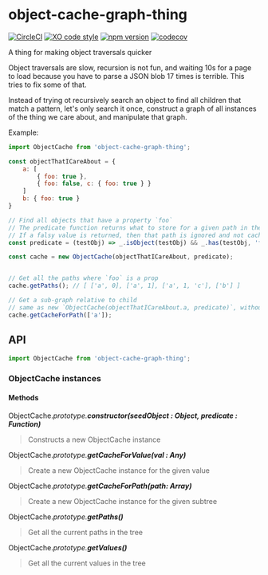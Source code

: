 # object-cache-graph-thing 
[![CircleCI](https://circleci.com/gh/adierkens/object-cache-graph-thing/tree/master.svg?style=svg)](https://circleci.com/gh/adierkens/object-cache-graph-thing/tree/master) [![XO code style](https://img.shields.io/badge/code_style-XO-5ed9c7.svg)](https://github.com/xojs/xo) [![npm version](https://badge.fury.io/js/object-cache-graph-thing.svg)](https://badge.fury.io/js/object-cache-graph-thing) [![codecov](https://codecov.io/gh/adierkens/object-cache-graph-thing/branch/master/graph/badge.svg)](https://codecov.io/gh/adierkens/object-cache-graph-thing)

A thing for making object traversals quicker

Object traversals are slow, recursion is not fun, and waiting 10s for a page to load because you have to parse a JSON blob 17 times is terrible. This tries to fix some of that.

Instead of trying ot recursively search an object to find all children that match a pattern, let's only search it once, construct a graph of all instances of the thing we care about, and manipulate that graph.

Example:

```javascript
import ObjectCache from 'object-cache-graph-thing';

const objectThatICareAbout = {
    a: [
        { foo: true },
        { foo: false, c: { foo: true } }
    ]
    b: { foo: true }
}

// Find all objects that have a property `foo`
// The predicate function returns what to store for a given path in the object
// If a falsy value is returned, then that path is ignored and not cached.
const predicate = (testObj) => _.isObject(testObj) && _.has(testObj, 'foo') && foo

const cache = new ObjectCache(objectThatICareAbout, predicate);


// Get all the paths where `foo` is a prop
cache.getPaths(); // [ ['a', 0], ['a', 1], ['a', 1, 'c'], ['b'] ]

// Get a sub-graph relative to child
// same as new `ObjectCache(objectThatICareAbout.a, predicate)`, without the overhead of parsing again
cache.getCacheForPath(['a']);

```

## API

```javascript
import ObjectCache from 'object-cache-graph-thing';
```

### **ObjectCache** instances

#### Methods

ObjectCache._prototype.**constructor(seedObject : Object, predicate : Function)**_
> Constructs a new ObjectCache instance

ObjectCache._prototype.**getCacheForValue(val : Any)**_
> Create a new ObjectCache instance for the given value

ObjectCache._prototype.**getCacheForPath(path: Array)**_
> Create a new ObjectCache instance for the given subtree

ObjectCache._prototype.**getPaths()**_
> Get all the current paths in the tree

ObjectCache._prototype.**getValues()**_
> Get all the current values in the tree
